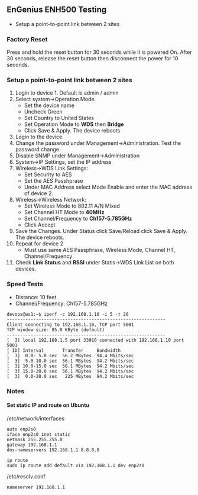 
## EnGenius ENH500 Testing

- Setup a point-to-point link between 2 sites

### Factory Reset

Press and hold the reset button for 30 seconds while it is powered On. After 30 seconds, release the reset button then disconnect the power for 10 seconds.

### Setup a point-to-point link between 2 sites

1. Login to device 1.  Default is admin / admin
2. Select system->Operation Mode.  
    - Set the device name
    - Uncheck Green
    - Set Country to United States
    - Set Operation Mode to **WDS** then **Bridge**
    - Click Save & Apply.   The device reboots
3. Login to the device.
4. Change the password under Management->Administration.  Test the password change.
5. Disable SNMP under Management->Administration
5. System->IP Settings, set the IP address
6. Wireless->WDS Link Settings:
    - Set Security to AES
    - Set the AES Passhprase
    - Under MAC Address select Mode Enable and enter the MAC address of device 2.
7. Wireless->Wireless Network:
    - Set Wireless Mode to 802.11 A/N Mixed
    - Set Channel HT Mode to **40MHz**
    - Set Channel/Frequency to **Ch157-5.785GHz**
    - Click Accept
8. Save the Changes.  Under Status click Save/Reload click Save & Apply.  The device reboots.
9. Repeat for device 2
    - Must use same AES Passphrase, Wireless Mode, Channel HT, Channel/Frequency
10. Check **Link Status** and **RSSI** under Statis->WDS Link List on both devices.

### Speed Tests

- Distance: 10 feet
- Channel/Frequency: Ch157-5.785GHz
```
devops@ws1:~$ iperf -c 192.168.1.10 -i 5 -t 20
------------------------------------------------------------
Client connecting to 192.168.1.10, TCP port 5001
TCP window size: 85.0 KByte (default)
------------------------------------------------------------
[  3] local 192.168.1.5 port 33910 connected with 192.168.1.10 port 5001
[ ID] Interval       Transfer     Bandwidth
[  3]  0.0- 5.0 sec  56.2 MBytes  94.4 Mbits/sec
[  3]  5.0-10.0 sec  56.1 MBytes  94.2 Mbits/sec
[  3] 10.0-15.0 sec  56.1 MBytes  94.2 Mbits/sec
[  3] 15.0-20.0 sec  56.1 MBytes  94.2 Mbits/sec
[  3]  0.0-20.0 sec   225 MBytes  94.2 Mbits/sec
```


### Notes

#### Set static IP and route on Ubuntu

/etc/network/interfaces
```
auto enp2s0
iface enp2s0 inet static
netmask 255.255.255.0
gateway 192.168.1.1
dns-nameservers 192.168.1.1 8.8.8.8
```

```
ip route
sudo ip route add default via 192.168.1.1 dev enp2s0
```

/etc/resolv.conf
```
nameserver 192.168.1.1
```


  
